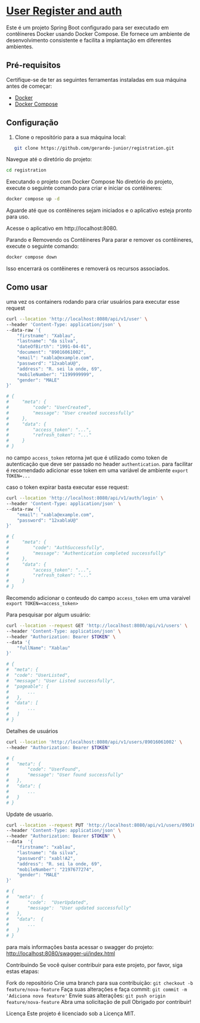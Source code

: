 
# [User Register and auth](https://github.com/gerardo-junior/registration)

Este é um projeto Spring Boot configurado para ser executado em contêineres Docker usando Docker Compose. Ele fornece um ambiente de desenvolvimento consistente e facilita a implantação em diferentes ambientes.

## Pré-requisitos

Certifique-se de ter as seguintes ferramentas instaladas em sua máquina antes de começar:

- [Docker](https://www.docker.com/)
- [Docker Compose](https://docs.docker.com/compose/)

## Configuração

1. Clone o repositório para a sua máquina local:

```bash
   git clone https://github.com/gerardo-junior/registration.git
```
Navegue até o diretório do projeto:

```bash
cd registration
```

Executando o projeto com Docker Compose
No diretório do projeto, execute o seguinte comando para criar e iniciar os contêineres:

```bash
docker compose up -d
```

Aguarde até que os contêineres sejam iniciados e o aplicativo esteja pronto para uso.

Acesse o aplicativo em http://localhost:8080.

Parando e Removendo os Contêineres
Para parar e remover os contêineres, execute o seguinte comando:

```bash
docker compose down
```
Isso encerrará os contêineres e removerá os recursos associados.

## Como usar
uma vez os containers rodando para criar usuários para executar esse request

```bash
curl --location 'http://localhost:8080/api/v1/user' \
--header 'Content-Type: application/json' \
--data-raw '{
    "firstname": "Xablau",
    "lastname": "da silva",
    "dateOfBirth": "1991-04-01",
    "document": "89016061002",
    "email": "xabla@example.com",
    "password": "12xablaU@",
    "address": "R. sei la onde, 69",
    "mobileNumber": "1199999999",
    "gender": "MALE"
}'

# {
#     "meta": {
#         "code": "UserCreated",
#         "message": "User created successfully"
#     },
#     "data": {
#         "access_token": "...",
#         "refresh_token": "..."
#     }
# }
```
no campo `access_token` retorna jwt que é utilizado como token de autenticação que deve ser passado no header `authentication`.  para facilitar é recomendado adicionar esse token em uma variável de ambiente `export TOKEN=...`

caso o token expirar basta executar esse request:

```bash
curl --location 'http://localhost:8080/api/v1/auth/login' \
--header 'Content-Type: application/json' \
--data-raw '{
    "email": "xabla@example.com",
    "password": "12xablaU@"
}'

# {
#     "meta": {
#         "code": "AuthSuccessfully",
#         "message": "Authentication completed successfully"
#     },
#     "data": {
#         "access_token": "...",
#         "refresh_token": "..."
#     }
# }

```

Recomendo adicionar o conteudo do campo `access_token` em uma varaivel `export TOKEN=<access_token>`

Para pesquisar por algum usuário:

```bash
curl --location --request GET 'http://localhost:8080/api/v1/users' \
--header 'Content-Type: application/json' \
--header "Authorization: Bearer $TOKEN" \
--data '{
    "fullName": "Xablau"
}'

# {
#  "meta": {
#  "code": "UserListed",
#  "message": "User Listed successfully",
#  "pageable": {
#  		...
# 	},
#  "data": [
#  		...
# 	]
# }
```

Detalhes de usuários

```bash
curl --location 'http://localhost:8080/api/v1/users/89016061002' \
--header "Authorization: Bearer $TOKEN"

# {
# 	"meta": {
# 		"code": "UserFound",
# 		"message": "User found successfully"
# 	},
# 	"data": {
# 		...
# 	}
# }
```
Update de usuario.

```bash
curl --location --request PUT 'http://localhost:8080/api/v1/users/89016061002' \
--header 'Content-Type: application/json' \
--header "Authorization: Bearer $TOKEN" \
--data  '{
    "firstname": "xablau",
    "lastname": "da silva",
    "password": "xabl!A2",
    "address": "R. sei la onde, 69",
    "mobileNumber": "2197677274",
    "gender": "MALE"
}'

# {
# 	"meta":  {
# 		"code":  "UserUpdated",
# 		"message":  "User updated successfully"
# 	},
# 	"data":  {
# 		...
# 	}
# }
```

para mais informações basta acessar o swagger do projeto: [http://localhost:8080/swagger-ui/index.html](http://localhost:8080/swagger-ui/index.html)

Contribuindo
Se você quiser contribuir para este projeto, por favor, siga estas etapas:

Fork do repositório
Crie uma branch para sua contribuição: ```git checkout -b feature/nova-feature```
Faça suas alterações e faça commit: ```git commit -m 'Adiciona nova feature'```
Envie suas alterações: ```git push origin feature/nova-feature```
Abra uma solicitação de pull
Obrigado por contribuir!

Licença
Este projeto é licenciado sob a Licença MIT.
